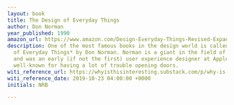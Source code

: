 ```yaml
---
layout: book
title: The Design of Everyday Things
author: Don Norman
year_published: 1990
amazon_url: https://www.amazon.com/Design-Everyday-Things-Revised-Expanded/dp/0465050654/ref=as_li_ss_tl?crid=1VBXC08F1ZYVY&keywords=design+of+everyday+things&qid=1571757925&sprefix=ten+arguments+for+delet,aps,140&sr=8-1&linkCode=ll1&tag=noahbrierdotc-20&linkId=3402df215786d7312febd752bd2a6c48
description: One of the most famous books in the design world is called *The Design
  of Everyday Things* by Don Norman. Norman is a giant in the field of user experience
  and was an early (if not the first) user experience designer at Apple. He’s also
  well-known for having a lot of trouble opening doors.
witi_reference_url: https://whyisthisinteresting.substack.com/p/why-is-this-interesting-the-norman
witi_reference_date: 2019-10-23 04:00:00 +0000
initials: NRB

---
```

